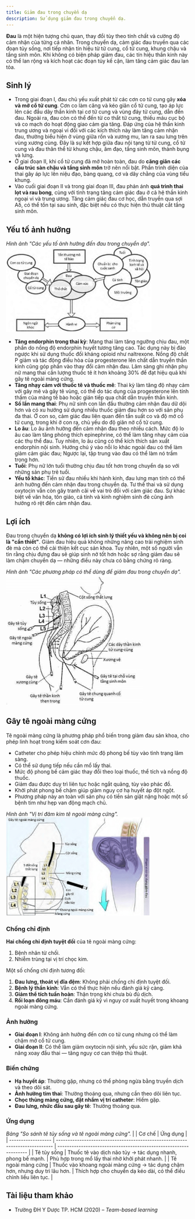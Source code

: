 ```yaml
---
title: Giảm đau trong chuyển dạ
description: Sử dụng giảm đau trong chuyển dạ.
---
```


**Đau** là một hiện tượng chủ quan, thay đổi tùy theo tính chất và cường độ cảm nhận của từng cá nhân. Trong chuyển dạ, cảm giác đau truyền qua các đoạn tủy sống, nơi tiếp nhận tín hiệu từ tử cung, cổ tử cung, khung chậu và tầng sinh môn. Khi không có biện pháp giảm đau, các tín hiệu thần kinh này có thể lan rộng và kích hoạt các đoạn tủy kế cận, làm tăng cảm giác đau lan tỏa.

## Sinh lý

- Trong giai đoạn I, đau chủ yếu xuất phát từ các cơn co tử cung gây **xóa và mở cổ tử cung**. Cơn co làm căng và kéo giãn cổ tử cung, tạo áp lực lên các đầu dây thần kinh tại cơ tử cung và vùng đáy tử cung, dẫn đến đau. Ngoài ra, đau còn có thể đến từ co thắt tử cung, thiếu máu cục bộ và co mạch do hoạt động giao cảm gia tăng. Đáp ứng của hệ thần kinh trung ương và ngoại vi đối với các kích thích này làm tăng cảm nhận đau, thường biểu hiện ở vùng giữa rốn và xương mu, lan ra sau lưng trên vùng xương cùng. Đây là sự kết hợp giữa đau nội tạng từ tử cung, cổ tử cung và đau thân thể từ khung chậu, âm đạo, tầng sinh môn, thành bụng và lưng.
- Ở giai đoạn II, khi cổ tử cung đã mở hoàn toàn, đau do **căng giãn các cấu trúc sàn chậu và tầng sinh môn** trở nên nổi bật. Phần trình diện của thai gây áp lực lên niệu đạo, bàng quang, cơ và dây chằng của vùng tiểu khung.
- Vào cuối giai đoạn II và trong giai đoạn III, đau phản ánh **quá trình thai lọt và rau bong**, cùng với tình trạng tăng cảm giác đau ở cả hệ thần kinh ngoại vi và trung ương. Tăng cảm giác đau cơ học, dẫn truyền qua sợi Aδ, có thể tồn tại sau sinh, đặc biệt nếu có thực hiện thủ thuật cắt tầng sinh môn.

## Yếu tố ảnh hưởng

_Hình ảnh "Các yếu tố ảnh hưởng đến đau trong chuyển dạ"._
![Các yếu tố ảnh hưởng đến đau trong chuyển dạ](./_images/giam-dau-trong-chuyen-da/yeu-to-anh-huong-den-dau-trong-chuyen-da.png)

- **Tăng endorphin trong thai kỳ**: Mang thai làm tăng ngưỡng chịu đau, một phần do nồng độ endorphin huyết tương tăng cao. Tác dụng này bị đảo ngược khi sử dụng thuốc đối kháng opioid như naltrexone. Nồng độ chất P giảm và tác động điều hòa của progesterone lên chất dẫn truyền thần kinh cũng góp phần vào thay đổi cảm nhận đau. Lâm sàng ghi nhận phụ nữ mang thai cần lượng thuốc tê ít hơn khoảng 30% để đạt hiệu quả khi gây tê ngoài màng cứng.
- **Tăng nhạy cảm với thuốc tê và thuốc mê**: Thai kỳ làm tăng độ nhạy cảm với gây mê và gây tê vùng, có thể do tác dụng của progesterone lên tính thấm của màng tế bào hoặc gián tiếp qua chất dẫn truyền thần kinh.
- **Số lần mang thai**: Phụ nữ sinh con lần đầu thường cảm nhận đau dữ dội hơn và có xu hướng sử dụng nhiều thuốc giảm đau hơn so với sản phụ đa thai. Ở con so, cảm giác đau liên quan đến tần suất co và độ mở cổ tử cung, trong khi ở con rạ, chủ yếu do độ giãn nở cổ tử cung.
- **Lo âu**: Lo âu ảnh hưởng đến cảm nhận đau theo nhiều cách. Mức độ lo âu cao làm tăng phóng thích epinephrine, có thể làm tăng nhạy cảm của các thụ thể đau. Tuy nhiên, lo âu cũng có thể kích thích sản xuất endorphin nội sinh. Hướng chú ý vào nỗi lo khác ngoài đau có thể làm giảm cảm giác đau; Ngược lại, tập trung vào đau có thể làm nó trầm trọng hơn.
- **Tuổi**: Phụ nữ lớn tuổi thường chịu đau tốt hơn trong chuyển dạ so với những sản phụ trẻ tuổi.
- **Yếu tố khác**: Tiền sử đau nhiều khi hành kinh, đau lưng mạn tính có thể ảnh hưởng đến cảm nhận đau trong chuyển dạ. Tư thế thai và sử dụng oxytocin vẫn còn gây tranh cãi về vai trò đối với cảm giác đau. Sự khác biệt về văn hóa, tôn giáo, cá tính và kinh nghiệm sinh đẻ cũng ảnh hưởng rõ rệt đến cảm nhận đau.

## Lợi ích

Đau trong chuyển dạ **không có lợi ích sinh lý thiết yếu và không nên bị coi là "cần thiết"**. Giảm đau hiệu quả không những nâng cao trải nghiệm sinh đẻ mà còn có thể cải thiện kết cục sản khoa. Tuy nhiên, một số người vẫn tin rằng chịu đựng đau sẽ giúp sinh nở tốt hơn hoặc sợ rằng giảm đau sẽ làm chậm chuyển dạ — những điều này chưa có bằng chứng rõ ràng.

_Hình ảnh "Các phương pháp có thể dùng để giảm đau trong chuyển dạ"._
![Các phương pháp có thể dùng để giảm đau trong chuyển dạ](./_images/giam-dau-trong-chuyen-da/cac-phuong-phap-gay-te.png)

## Gây tê ngoài màng cứng

Tê ngoài màng cứng là phương pháp phổ biến trong giảm đau sản khoa, cho phép linh hoạt trong kiểm soát cơn đau:

- Catheter cho phép hiệu chỉnh mức độ phong bế tùy vào tình trạng lâm sàng.
- Có thể sử dụng tiếp nếu cần mổ lấy thai.
- Mức độ phong bế cảm giác thay đổi theo loại thuốc, thể tích và nồng độ thuốc.
- Giảm đau được duy trì liên tục hoặc ngắt quãng, tùy vào phác đồ.
- Khởi phát phong bế chậm giúp giảm nguy cơ hạ huyết áp đột ngột.
- Phương pháp này an toàn với sản phụ có tiền sản giật nặng hoặc một số bệnh tim như hẹp van động mạch chủ.

_Hình ảnh "Vị trí đâm kim tê ngoài màng cứng"._
![Vị trí đâm kim tê ngoài màng cứng](./_images/giam-dau-trong-chuyen-da/gay-te-ngoai-mang-cung.png)

### Chống chỉ định

**Hai chống chỉ định tuyệt đối** của tê ngoài màng cứng:

1. Bệnh nhân từ chối.
2. Nhiễm trùng tại vị trí chọc kim.

Một số chống chỉ định tương đối:

1. **Đau lưng, thoát vị đĩa đệm**: Không phải chống chỉ định tuyệt đối.
2. **Bệnh lý thần kinh**: Vẫn có thể thực hiện nếu đánh giá kỹ càng.
3. **Giảm thể tích tuần hoàn**: Thận trọng khi chưa bù đủ dịch.
4. **Rối loạn đông máu**: Cần đánh giá kỹ vì nguy cơ xuất huyết trong khoang ngoài màng cứng.

### Ảnh hưởng

- **Giai đoạn I**: Không ảnh hưởng đến cơn co tử cung nhưng có thể làm chậm mở cổ tử cung.
- **Giai đoạn II**: Có thể làm giảm oxytocin nội sinh, yếu sức rặn, giảm khả năng xoay đầu thai — tăng nguy cơ can thiệp thủ thuật.

### Biến chứng

- **Hạ huyết áp**: Thường gặp, nhưng có thể phòng ngừa bằng truyền dịch và theo dõi sát.
- **Ảnh hưởng tim thai**: Thường thoáng qua, nhưng cần theo dõi liên tục.
- **Chọc thủng màng cứng, đặt nhầm vị trí catheter**: Hiếm gặp.
- **Đau lưng, nhức đầu sau gây tê**: Thường thoáng qua.

### Ứng dụng

_Bảng "So sánh tê tủy sống và tê ngoài màng cứng"._
| | Cơ chế | Ứng dụng |
| ------------------ | ---------------------------------------------------------------------------- | ----------------------------------------------------------------- |
| Tê tủy sống | Thuốc tê vào dịch não tủy → tác dụng nhanh, phong bế mạnh. | Phù hợp trong mổ lấy thai nhờ khởi phát nhanh. |
| Tê ngoài màng cứng | Thuốc vào khoang ngoài màng cứng → tác dụng chậm hơn, nhưng duy trì lâu hơn. | Thích hợp cho chuyển dạ kéo dài, có thể điều chỉnh liều liên tục. |

## Tài liệu tham khảo

- Trường ĐH Y Dược TP. HCM (2020) – _Team-based learning_
